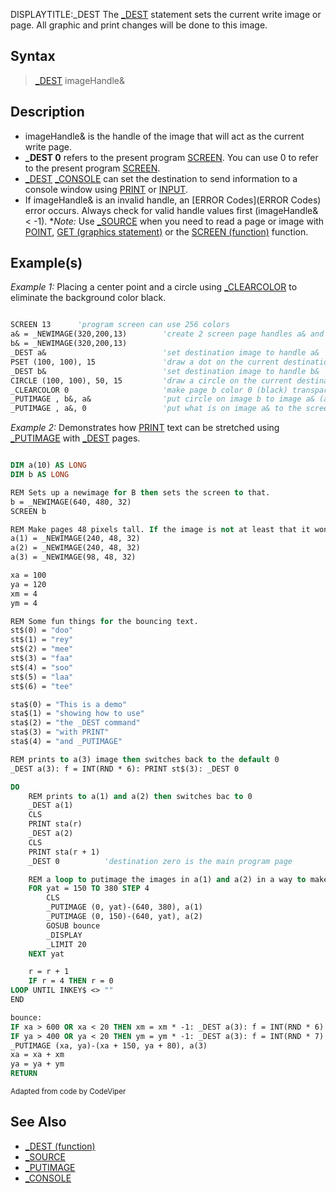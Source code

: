 DISPLAYTITLE:_DEST
The [_DEST](_DEST) statement sets the current write image or page. All graphic and print changes will be done to this image.


## Syntax

> [_DEST](_DEST) imageHandle&


## Description

* imageHandle& is the handle of the image that will act as the current write page.
* **_DEST 0** refers to the present program [SCREEN](SCREEN). You can use 0 to refer to the present program [SCREEN](SCREEN).
* [_DEST](_DEST) [_CONSOLE](_CONSOLE) can set the destination to send information to a console window using [PRINT](PRINT) or [INPUT](INPUT).
* If imageHandle& is an invalid handle, an [ERROR Codes](ERROR Codes) error occurs. Always check for valid handle values first (imageHandle& < -1).
**Note:* Use [_SOURCE](_SOURCE) when you need to read a page or image with [POINT](POINT), [GET (graphics statement)](GET (graphics statement)) or the [SCREEN (function)](SCREEN (function)) function.


## Example(s)

*Example 1:* Placing a center point and a circle using [_CLEARCOLOR](_CLEARCOLOR) to eliminate the background color black.

```vb

SCREEN 13      'program screen can use 256 colors
a& = _NEWIMAGE(320,200,13)        'create 2 screen page handles a& and b&
b& = _NEWIMAGE(320,200,13)
_DEST a&                          'set destination image to handle a&
PSET (100, 100), 15               'draw a dot on the current destination handle a&
_DEST b&                          'set destination image to handle b&
CIRCLE (100, 100), 50, 15         'draw a circle on the current destination handle b&
_CLEARCOLOR 0                     'make page b color 0 (black) transparent
_PUTIMAGE , b&, a&                'put circle on image b to image a& (a PSET dot)
_PUTIMAGE , a&, 0                 'put what is on image a& to the screen (handle 0) 

```


*Example 2:* Demonstrates how [PRINT](PRINT) text can be stretched using [_PUTIMAGE](_PUTIMAGE) with [_DEST](_DEST) pages.

```vb

DIM a(10) AS LONG
DIM b AS LONG

REM Sets up a newimage for B then sets the screen to that.
b = _NEWIMAGE(640, 480, 32)
SCREEN b

REM Make pages 48 pixels tall. If the image is not at least that it wont work
a(1) = _NEWIMAGE(240, 48, 32)
a(2) = _NEWIMAGE(240, 48, 32)
a(3) = _NEWIMAGE(98, 48, 32)

xa = 100
ya = 120
xm = 4
ym = 4

REM Some fun things for the bouncing text.
st$(0) = "doo"
st$(1) = "rey"
st$(2) = "mee"
st$(3) = "faa"
st$(4) = "soo"
st$(5) = "laa"
st$(6) = "tee"

sta$(0) = "This is a demo"
sta$(1) = "showing how to use"
sta$(2) = "the _DEST command"
sta$(3) = "with PRINT"
sta$(4) = "and _PUTIMAGE"

REM prints to a(3) image then switches back to the default 0
_DEST a(3): f = INT(RND * 6): PRINT st$(3): _DEST 0

DO
    REM prints to a(1) and a(2) then switches bac to 0
    _DEST a(1)
    CLS
    PRINT sta(r)
    _DEST a(2)
    CLS
    PRINT sta(r + 1)
    _DEST 0          'destination zero is the main program page

    REM a loop to putimage the images in a(1) and a(2) in a way to make it look like its rolling
    FOR yat = 150 TO 380 STEP 4
        CLS
        _PUTIMAGE (0, yat)-(640, 380), a(1)
        _PUTIMAGE (0, 150)-(640, yat), a(2)
        GOSUB bounce
        _DISPLAY
        _LIMIT 20
    NEXT yat

    r = r + 1
    IF r = 4 THEN r = 0
LOOP UNTIL INKEY$ <> ""
END

bounce:
IF xa > 600 OR xa < 20 THEN xm = xm * -1: _DEST a(3): f = INT(RND * 6): CLS: _CLEARCOLOR 0: PRINT st$(f): _DEST 0
IF ya > 400 OR ya < 20 THEN ym = ym * -1: _DEST a(3): f = INT(RND * 7): CLS: _CLEARCOLOR 0: PRINT st$(f): _DEST 0
_PUTIMAGE (xa, ya)-(xa + 150, ya + 80), a(3)
xa = xa + xm
ya = ya + ym
RETURN 

```
<sub>Adapted from code by CodeViper</sub> 


## See Also

* [_DEST (function)](_DEST (function))
* [_SOURCE](_SOURCE)
* [_PUTIMAGE](_PUTIMAGE)
* [_CONSOLE](_CONSOLE)





